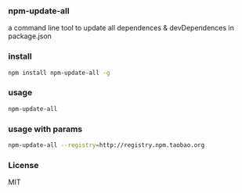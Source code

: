 ### npm-update-all
a command line tool to update all dependences & devDependences in package.json

### install
```bash
npm install npm-update-all -g
```

### usage
```bash
npm-update-all
```

### usage with params
```bash
npm-update-all --registry=http://registry.npm.taobao.org
```

### License
MIT
